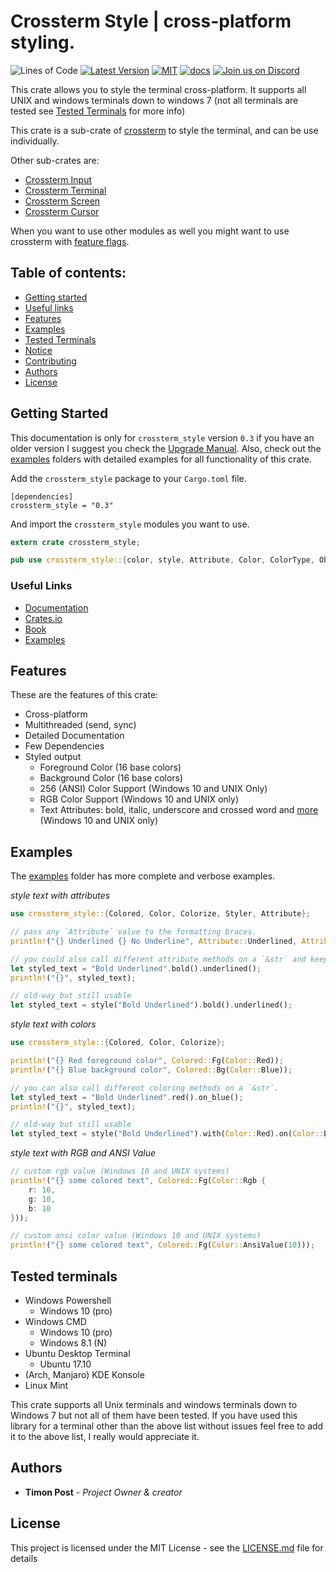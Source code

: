 # Crossterm Style | cross-platform styling.
 ![Lines of Code][s7] [![Latest Version][s1]][l1] [![MIT][s2]][l2] [![docs][s3]][l3] [![Join us on Discord][s5]][l5]

[s1]: https://img.shields.io/crates/v/crossterm_style.svg
[l1]: https://crates.io/crates/crossterm_style

[s2]: https://img.shields.io/badge/license-MIT-blue.svg
[l2]: ./LICENSE

[s3]: https://docs.rs/crossterm_style/badge.svg
[l3]: https://docs.rs/crossterm_style/

[s5]: https://img.shields.io/discord/560857607196377088.svg?logo=discord
[l5]: https://discord.gg/K4nyTDB

[s7]: https://travis-ci.org/TimonPost/crossterm.svg?branch=master

This crate allows you to style the terminal cross-platform. 
It supports all UNIX and windows terminals down to windows 7 (not all terminals are tested see [Tested Terminals](#tested-terminals) for more info)

This crate is a sub-crate of [crossterm](https://crates.io/crates/crossterm) to style the terminal, and can be use individually.

Other sub-crates are:
- [Crossterm Input](https://crates.io/crates/crossterm_input) 
- [Crossterm Terminal](https://crates.io/crates/crossterm_terminal) 
- [Crossterm Screen](https://crates.io/crates/crossterm_screen)
- [Crossterm Cursor](https://crates.io/crates/crossterm_cursor)
 
When you want to use other modules as well you might want to use crossterm with [feature flags](https://timonpost.github.io/crossterm/docs/feature_flags.html).
 
## Table of contents:
- [Getting started](#getting-started)
- [Useful links](#useful-links)
- [Features](#features)
- [Examples](#examples)
- [Tested Terminals](#tested-terminals)
- [Notice](#notice)
- [Contributing](#contributing)
- [Authors](#authors)
- [License](#license)

## Getting Started

This documentation is only for `crossterm_style` version `0.3` if you have an older version I suggest you check the [Upgrade Manual](https://github.com/TimonPost/crossterm/blob/master/docs/UPGRADE.md). Also, check out the [examples](https://github.com/TimonPost/crossterm/tree/master/crossterm_style/examples) folders with detailed examples for all functionality of this crate.

Add the `crossterm_style` package to your `Cargo.toml` file.

```
[dependencies]
crossterm_style = "0.3"
```

And import the `crossterm_style` modules you want to use.

```rust  
extern crate crossterm_style;

pub use crossterm_style::{color, style, Attribute, Color, ColorType, ObjectStyle, StyledObject, TerminalColor, Colorize, Styler};
```

### Useful Links

- [Documentation](https://docs.rs/crossterm_input/)
- [Crates.io](https://crates.io/crates/crossterm_input)
- [Book](https://timonpost.github.io/crossterm/docs/styling.html)
- [Examples](./examples)

## Features
These are the features of this crate:

- Cross-platform
- Multithreaded (send, sync)
- Detailed Documentation
- Few Dependencies
- Styled output
    - Foreground Color (16 base colors)
    - Background Color (16 base colors)
    - 256 (ANSI) Color Support (Windows 10 and UNIX Only)
    - RGB Color Support (Windows 10 and UNIX only)
    - Text Attributes: bold, italic, underscore and crossed word and [more](https://timonpost.github.io/crossterm/docs/styling.html#attributes) (Windows 10 and UNIX only)

## Examples
The [examples](./examples) folder has more complete and verbose examples.

_style text with attributes_
```rust
use crossterm_style::{Colored, Color, Colorize, Styler, Attribute};

// pass any `Attribute` value to the formatting braces.
println!("{} Underlined {} No Underline", Attribute::Underlined, Attribute::NoUnderline);

// you could also call different attribute methods on a `&str` and keep on chaining if needed.
let styled_text = "Bold Underlined".bold().underlined();
println!("{}", styled_text);

// old-way but still usable
let styled_text = style("Bold Underlined").bold().underlined();
```

_style text with colors_
```rust
use crossterm_style::{Colored, Color, Colorize};

println!("{} Red foreground color", Colored::Fg(Color::Red));
println!("{} Blue background color", Colored::Bg(Color::Blue));

// you can also call different coloring methods on a `&str`.
let styled_text = "Bold Underlined".red().on_blue();
println!("{}", styled_text);

// old-way but still usable
let styled_text = style("Bold Underlined").with(Color::Red).on(Color::Blue);
```
_style text with RGB and ANSI Value_
```rust
// custom rgb value (Windows 10 and UNIX systems)
println!("{} some colored text", Colored::Fg(Color::Rgb {
    r: 10,
    g: 10,
    b: 10
}));

// custom ansi color value (Windows 10 and UNIX systems)
println!("{} some colored text", Colored::Fg(Color::AnsiValue(10)));
```

## Tested terminals

- Windows Powershell
    - Windows 10 (pro)
- Windows CMD
    - Windows 10 (pro)
    - Windows 8.1 (N)
- Ubuntu Desktop Terminal
    - Ubuntu 17.10
- (Arch, Manjaro) KDE Konsole
- Linux Mint

This crate supports all Unix terminals and windows terminals down to Windows 7 but not all of them have been tested.
If you have used this library for a terminal other than the above list without issues feel free to add it to the above list, I really would appreciate it.

## Authors
* **Timon Post** - *Project Owner & creator*

## License
This project is licensed under the MIT License - see the [LICENSE.md](./LICENSE) file for details
